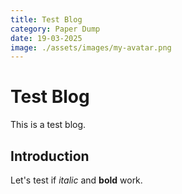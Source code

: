 ```yaml
---
title: Test Blog
category: Paper Dump
date: 19-03-2025
image: ./assets/images/my-avatar.png
---
```


# Test Blog

This is a test blog.

## Introduction

Let's test if _italic_ and **bold** work.

